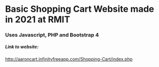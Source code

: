 # Basic Shopping Cart Website made in 2021 at RMIT
### Uses Javascript, PHP and Bootstrap 4

##### Link to website:
http://aaroncart.infinityfreeapp.com/Shopping-Cart/index.php
